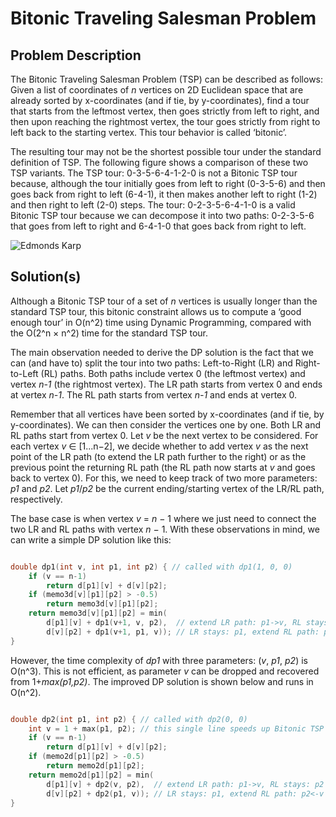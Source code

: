 # Bitonic Traveling Salesman Problem

## Problem Description

The Bitonic Traveling Salesman Problem (TSP) can be described as follows: Given a list of coordinates of _n_ vertices on 2D Euclidean space that are already sorted by x-coordinates (and if tie, by y-coordinates), find a tour that starts from the leftmost vertex, then goes strictly from left to right, and then upon reaching the rightmost vertex, the tour goes strictly from right to left back to the starting vertex. This tour behavior is called ‘bitonic’.

The resulting tour may not be the shortest possible tour under the standard definition of TSP. The following figure shows a comparison of these two TSP variants. The TSP tour: 0-3-5-6-4-1-2-0 is not a Bitonic TSP tour because, although the tour initially goes from left to right (0-3-5-6) and then goes back from right to left (6-4-1), it then makes another left to right (1-2) and then right to left (2-0) steps. The tour: 0-2-3-5-6-4-1-0 is a valid Bitonic TSP tour because we can decompose it into two paths: 0-2-3-5-6 that goes from left to right and 6-4-1-0 that goes back from right to left.

![Edmonds Karp](https://i.imgur.com/Tl78PnJ.png)

## Solution(s)

Although a Bitonic TSP tour of a set of _n_ vertices is usually longer than the standard TSP tour, this bitonic constraint allows us to compute a ‘good enough tour’ in O(n^2) time using Dynamic Programming, compared with the O(2^n × n^2) time for the standard TSP tour.

The main observation needed to derive the DP solution is the fact that we can (and have to) split the tour into two paths: Left-to-Right (LR) and Right-to-Left (RL) paths. Both paths include vertex 0 (the leftmost vertex) and vertex _n-1_ (the rightmost vertex). The LR path starts from vertex 0 and ends at vertex _n-1_. The RL path starts from vertex _n-1_ and ends at vertex 0.

Remember that all vertices have been sorted by x-coordinates (and if tie, by y-coordinates). We can then consider the vertices one by one. Both LR and RL paths start from vertex 0. Let _v_ be the next vertex to be considered. For each vertex _v_ ∈ [1...n−2], we decide whether to add vertex _v_ as the next point of the LR path (to extend the LR path further to the right) or as the previous point the returning RL path (the RL path now starts at _v_ and goes back to vertex 0). For this, we need to keep track of two more parameters: _p1_ and _p2_. Let _p1_/_p2_ be the current ending/starting vertex of the LR/RL path, respectively.

The base case is when vertex _v_ = _n_ − 1 where we just need to connect the two LR and RL paths with vertex _n_ − 1.
With these observations in mind, we can write a simple DP solution like this:

```cpp

double dp1(int v, int p1, int p2) { // called with dp1(1, 0, 0)
	if (v == n-1)
		return d[p1][v] + d[v][p2];
	if (memo3d[v][p1][p2] > -0.5)
		return memo3d[v][p1][p2];
	return memo3d[v][p1][p2] = min(
		d[p1][v] + dp1(v+1, v, p2),  // extend LR path: p1->v, RL stays: p2 
		d[v][p2] + dp1(v+1, p1, v)); // LR stays: p1, extend RL path: p2<-v
}

```

However, the time complexity of _dp1_ with three parameters: (_v_, _p1_, _p2_) is O(n^3). This is not efficient, as parameter _v_ can be dropped and recovered from 1+_max(p1,p2)_. The improved DP solution is shown below and runs in O(n^2).

```cpp

double dp2(int p1, int p2) { // called with dp2(0, 0)
	int v = 1 + max(p1, p2); // this single line speeds up Bitonic TSP tour
	if (v == n-1)
		return d[p1][v] + d[v][p2];
	if (memo2d[p1][p2] > -0.5)
		return memo2d[p1][p2];
	return memo2d[p1][p2] = min(
		d[p1][v] + dp2(v, p2),  // extend LR path: p1->v, RL stays: p2
		d[v][p2] + dp2(p1, v)); // LR stays: p1, extend RL path: p2<-v
}

```
